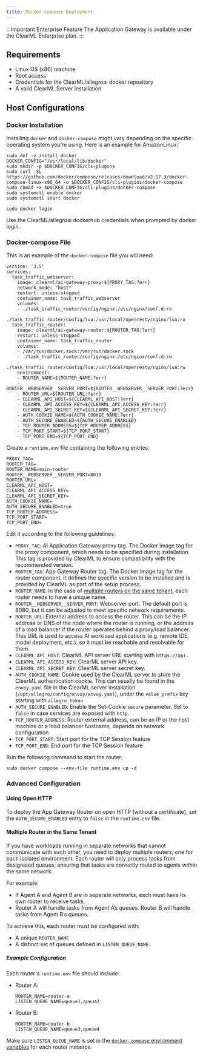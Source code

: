 ```yaml
---
title: Docker-Compose Deployment
---
```


:::important Enterprise Feature
The Application Gateway is available under the ClearML Enterprise plan.
:::

## Requirements

* Linux OS (x86) machine  
* Root access  
* Credentials for the ClearML/allegroai docker repository  
* A valid ClearML Server installation

## Host Configurations

### Docker Installation

Installing `docker` and `docker-compose` might vary depending on the specific operating system you’re using. Here is an example for AmazonLinux:

```
sudo dnf -y install docker
DOCKER_CONFIG="/usr/local/lib/docker"
sudo mkdir -p $DOCKER_CONFIG/cli-plugins
sudo curl -SL https://github.com/docker/compose/releases/download/v2.17.3/docker-compose-linux-x86_64 -o $DOCKER_CONFIG/cli-plugins/docker-compose
sudo chmod +x $DOCKER_CONFIG/cli-plugins/docker-compose
sudo systemctl enable docker
sudo systemctl start docker
 
sudo docker login
```

Use the ClearML/allegroai dockerhub credentials when prompted by docker login.

### Docker-compose File

This is an example of the `docker-compose` file you will need:

```
version: '3.5'
services:
  task_traffic_webserver:
    image: clearml/ai-gateway-proxy:${PROXY_TAG:?err}
    network_mode: "host"
    restart: unless-stopped
    container_name: task_traffic_webserver
    volumes:
    - ./task_traffic_router/config/nginx:/etc/nginx/conf.d:ro
    - ./task_traffic_router/config/lua:/usr/local/openresty/nginx/lua:ro
  task_traffic_router:
    image: clearml/ai-gateway-router:${ROUTER_TAG:?err}
    restart: unless-stopped
    container_name: task_traffic_router
    volumes:
    - /var/run/docker.sock:/var/run/docker.sock
    - ./task_traffic_router/config/nginx:/etc/nginx/conf.d:rw
    - ./task_traffic_router/config/lua:/usr/local/openresty/nginx/lua:rw
    environment:
    - ROUTER_NAME=${ROUTER_NAME:?err}
    - ROUTER__WEBSERVER__SERVER_PORT=${ROUTER__WEBSERVER__SERVER_PORT:?err}
    - ROUTER_URL=${ROUTER_URL:?err}
    - CLEARML_API_HOST=${CLEARML_API_HOST:?err}
    - CLEARML_API_ACCESS_KEY=${CLEARML_API_ACCESS_KEY:?err}
    - CLEARML_API_SECRET_KEY=${CLEARML_API_SECRET_KEY:?err}
    - AUTH_COOKIE_NAME=${AUTH_COOKIE_NAME:?err}
    - AUTH_SECURE_ENABLED=${AUTH_SECURE_ENABLED}
    - TCP_ROUTER_ADDRESS=${TCP_ROUTER_ADDRESS}
    - TCP_PORT_START=${TCP_PORT_START}
    - TCP_PORT_END=${TCP_PORT_END}
```

Create a `runtime.env` file containing the following entries:

```
PROXY_TAG=
ROUTER_TAG=
ROUTER_NAME=main-router
ROUTER__WEBSERVER__SERVER_PORT=8010
ROUTER_URL=
CLEARML_API_HOST=
CLEARML_API_ACCESS_KEY=
CLEARML_API_SECRET_KEY=
AUTH_COOKIE_NAME=
AUTH_SECURE_ENABLED=true
TCP_ROUTER_ADDRESS=
TCP_PORT_START=
TCP_PORT_END=
```

Edit it according to the following guidelines:
* `PROXY_TAG`: AI Application Gateway proxy tag. The Docker image tag for the proxy component, which needs to be 
  specified during installation. This tag is provided by ClearML to ensure compatibility with the recommended version.
* `ROUTER_TAG`: App Gateway Router tag. The Docker image tag for the router component. It defines the specific version 
  to be installed and is provided by ClearML as part of the setup process.
* `ROUTER_NAME`: In the case of [multiple routers on the same tenant](#multiple-router-in-the-same-tenant), each router 
  needs to have a unique name.
* `ROUTER__WEBSERVER__SERVER_PORT`: Webserver port. The default port is 8080, but it can be adjusted to meet specific network requirements.
* `ROUTER_URL`: External address to access the router. This can be the IP address or DNS of the node where the router 
  is running, or the address of a load balancer if the router operates behind a proxy/load balancer. This URL is used 
  to access AI workload applications (e.g. remote IDE, model deployment, etc.), so it must be reachable and resolvable for them.
* `CLEARML_API_HOST`: ClearML API server URL starting with `https://api.`
* `CLEARML_API_ACCESS_KEY`: ClearML server API key.
* `CLEARML_API_SECRET_KEY`: ClearML server secret key.
* `AUTH_COOKIE_NAME`: Cookie used by the ClearML server to store the ClearML authentication cookie. This can usually be 
  found in the `envoy.yaml` file in the ClearML server installation (`/opt/allegro/config/envoy/envoy.yaml`), under the 
  `value_prefix` key starting with `allegro_token` 
* `AUTH_SECURE_ENABLED`: Enable the Set-Cookie `secure` parameter. Set to `false` in case services are exposed with `http`.
* `TCP_ROUTER_ADDRESS`: Router external address, can be an IP or the host machine or a load balancer hostname, depends on network configuration  
* `TCP_PORT_START`: Start port for the TCP Session feature  
* `TCP_PORT_END`: End port for the TCP Session feature

Run the following command to start the router:

```
sudo docker compose --env-file runtime.env up -d
```

### Advanced Configuration

#### Using Open HTTP

To deploy the App Gateway Router on open HTTP (without a certificate), set the `AUTH_SECURE_ENABLED` entry
to `false` in the `runtime.env` file. 

#### Multiple Router in the Same Tenant

If you have workloads running in separate networks that cannot communicate with each other, you need to deploy multiple
routers, one for each isolated environment. Each router will only process tasks from designated queues, ensuring that 
tasks are correctly routed to agents within the same network.

For example:
* If Agent A and Agent B are in separate networks, each must have its own router to receive tasks.
* Router A will handle tasks from Agent A’s queues. Router B will handle tasks from Agent B’s queues.

To achieve this, each router must be configured with:
* A unique `ROUTER_NAME`
* A distinct set of queues defined in `LISTEN_QUEUE_NAME`.

##### Example Configuration
Each router's `runtime.env` file should include:

* Router A:

  ```
  ROUTER_NAME=router-a  
  LISTEN_QUEUE_NAME=queue1,queue2  
  ```

* Router B:

  ```
  ROUTER_NAME=router-b  
  LISTEN_QUEUE_NAME=queue3,queue4  
  ```
  
Make sure `LISTEN_QUEUE_NAME` is set in the  [`docker-compose` environment variables](#docker-compose-file) for each router instance.
